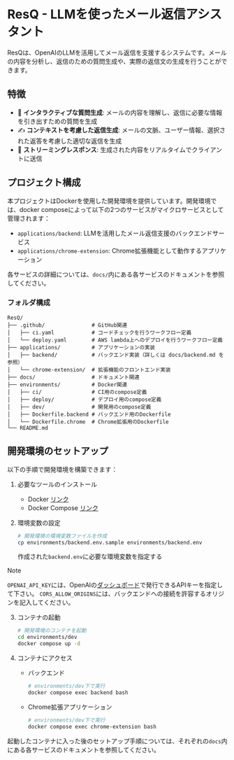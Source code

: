 # ResQ - LLMを使ったメール返信アシスタント

ResQは、OpenAIのLLMを活用してメール返信を支援するシステムです。メールの内容を分析し、返信のための質問生成や、実際の返信文の生成を行うことができます。

## 特徴

- 💬 **インタラクティブな質問生成**: メールの内容を理解し、返信に必要な情報を引き出すための質問を生成
- ✍️ **コンテキストを考慮した返信生成**: メールの文脈、ユーザー情報、選択された返答を考慮した適切な返信を生成
- 🚀 **ストリーミングレスポンス**: 生成された内容をリアルタイムでクライアントに送信

## プロジェクト構成

本プロジェクトはDockerを使用した開発環境を提供しています。開発環境では、docker composeによって以下の2つのサービスがマイクロサービスとして管理されます：

- `applications/backend`: LLMを活用したメール返信支援のバックエンドサービス
- `applications/chrome-extension`: Chrome拡張機能として動作するアプリケーション

各サービスの詳細については、`docs/`内にある各サービスのドキュメントを参照してください。

### フォルダ構成

```
ResQ/
├── .github/               # GitHub関連
│   ├── ci.yaml            # コードチェックを行うワークフロー定義
│   └── deploy.yaml        # AWS lambda上へのデプロイを行うワークフロー定義
├── applications/          # アプリケーションの実装
│   ├── backend/           # バックエンド実装（詳しくは docs/backend.md を参照）
│   └── chrome-extension/  # 拡張機能のフロントエンド実装
├── docs/                  # ドキュメント関連
├── environments/          # Docker関連
│   ├── ci/                # CI用のcompose定義
│   ├── deploy/            # デプロイ用のcompose定義
│   ├── dev/               # 開発用のcompose定義
│   ├── Dockerfile.backend # バックエンド用のDockerfile
│   └── Dockerfile.chrome  # Chrome拡張用のDockerfile
└── README.md
```

## 開発環境のセットアップ

以下の手順で開発環境を構築できます：

1. 必要なツールのインストール
   - Docker [リンク](https://docs.docker.com/engine/install/)
   - Docker Compose [リンク](https://docs.docker.com/compose/install/)

2. 環境変数の設定
   ```bash
   # 開発環境の環境変数ファイルを作成
   cp environments/backend.env.sample environments/backend.env
   ```

   作成された`backend.env`に必要な環境変数を指定する

> [!Note]
> `OPENAI_API_KEY`には、OpenAIの[ダッシュボード](https://platform.openai.com/api-keys)で発行できるAPIキーを指定して下さい。
> `CORS_ALLOW_ORIGINS`には、バックエンドへの接続を許容するオリジンを記入してください。

3. コンテナの起動
   ```bash
   # 開発環境のコンテナを起動
   cd environments/dev
   docker compose up -d
   ```

4. コンテナにアクセス

   - バックエンド
       ```bash
       # environments/dev下で実行
       docker compose exec backend bash
       ```

   - Chrome拡張アプリケーション
       ```bash
       # environments/dev下で実行
       docker compose exec chrome-extension bash
       ```

起動したコンテナに入った後のセットアップ手順については、それぞれの`docs`内にある各サービスのドキュメントを参照してください。
